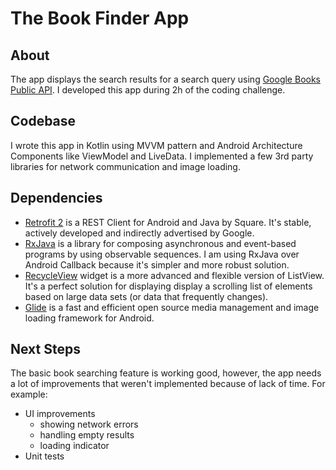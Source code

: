 # The Book Finder App

## About
The app displays the search results for a search query using [Google Books Public API](https://developers.google.com/books/docs/v1/using). I developed this app during 2h of the coding challenge.  

## Codebase
I wrote this app in Kotlin using MVVM pattern and Android Architecture Components like ViewModel and LiveData. I implemented a few 3rd party libraries for network communication and image loading.   

## Dependencies
 * [Retrofit 2](http://square.github.io/retrofit) is a REST Client for Android and Java by Square. It's stable, actively developed and indirectly advertised by Google.
 * [RxJava](https://github.com/ReactiveX/RxJava) is a library for composing asynchronous and event-based programs by using observable sequences. I am using RxJava over Android Callback because it's simpler and more robust solution.
 * [RecycleView](https://developer.android.com/guide/topics/ui/layout/recyclerview) widget is a more advanced and flexible version of ListView. It's a perfect solution for displaying display a scrolling list of elements based on large data sets (or data that frequently changes).
 * [Glide](https://github.com/bumptech/glide) is a fast and efficient open source media management and image loading framework for Android.

## Next Steps
The basic book searching feature is working good, however, the app needs a lot of improvements that weren't implemented because of lack of time.
For example:
  * UI improvements
    * showing network errors
    * handling empty results
    * loading indicator
  * Unit tests
